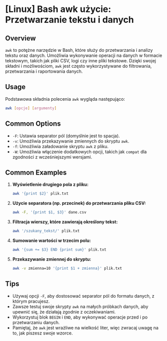 # [Linux] Bash awk użycie: Przetwarzanie tekstu i danych

## Overview
`awk` to potężne narzędzie w Bash, które służy do przetwarzania i analizy tekstu oraz danych. Umożliwia wykonywanie operacji na danych w formacie tekstowym, takich jak pliki CSV, logi czy inne pliki tekstowe. Dzięki swojej składni i możliwościom, `awk` jest często wykorzystywane do filtrowania, przetwarzania i raportowania danych.

## Usage
Podstawowa składnia polecenia `awk` wygląda następująco:

```bash
awk [opcje] [argumenty]
```

## Common Options
- `-F`: Ustawia separator pól (domyślnie jest to spacja).
- `-v`: Umożliwia przekazywanie zmiennych do skryptu `awk`.
- `-f`: Umożliwia załadowanie skryptu `awk` z pliku.
- `-W`: Umożliwia włączenie dodatkowych opcji, takich jak `compat` dla zgodności z wcześniejszymi wersjami.

## Common Examples
1. **Wyświetlenie drugiego pola z pliku:**
   ```bash
   awk '{print $2}' plik.txt
   ```

2. **Użycie separatora (np. przecinek) do przetwarzania pliku CSV:**
   ```bash
   awk -F, '{print $1, $3}' dane.csv
   ```

3. **Filtracja wierszy, które zawierają określony tekst:**
   ```bash
   awk '/szukany_tekst/' plik.txt
   ```

4. **Sumowanie wartości w trzecim polu:**
   ```bash
   awk '{sum += $3} END {print sum}' plik.txt
   ```

5. **Przekazywanie zmiennej do skryptu:**
   ```bash
   awk -v zmienna=10 '{print $1 + zmienna}' plik.txt
   ```

## Tips
- Używaj opcji `-F`, aby dostosować separator pól do formatu danych, z którym pracujesz.
- Zawsze testuj swoje skrypty `awk` na małych próbkach danych, aby upewnić się, że działają zgodnie z oczekiwaniami.
- Wykorzystuj blok `BEGIN` i `END`, aby wykonywać operacje przed i po przetwarzaniu danych.
- Pamiętaj, że `awk` jest wrażliwe na wielkość liter, więc zwracaj uwagę na to, jak piszesz swoje wzorce.